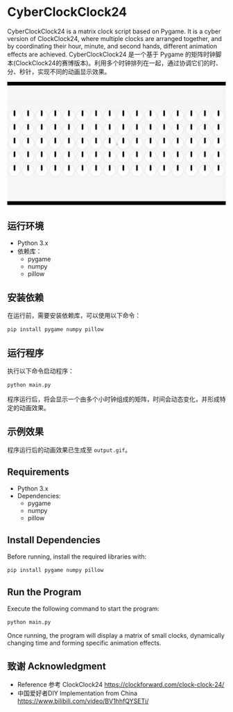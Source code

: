 # CyberClockClock24
CyberClockClock24 is a matrix clock script based on Pygame. It is a cyber version of ClockClock24, where multiple clocks are arranged together, and by coordinating their hour, minute, and second hands, different animation effects are achieved.
CyberClockClock24 是一个基于 Pygame 的矩阵时钟脚本(ClockClock24的赛博版本)。利用多个时钟排列在一起，通过协调它们的时、分、秒针，实现不同的动画显示效果。


![Output Effect](./assets/output.gif)

## 运行环境

- Python 3.x
- 依赖库：
  - pygame
  - numpy
  - pillow

## 安装依赖

在运行前，需要安装依赖库，可以使用以下命令：

```sh
pip install pygame numpy pillow
```

## 运行程序

执行以下命令启动程序：

```sh
python main.py
```

程序运行后，将会显示一个由多个小时钟组成的矩阵，时间会动态变化，并形成特定的动画效果。

## 示例效果

程序运行后的动画效果已生成至 `output.gif`。


## Requirements

- Python 3.x
- Dependencies:
  - pygame
  - numpy
  - pillow

## Install Dependencies

Before running, install the required libraries with:

```sh
pip install pygame numpy pillow
```

## Run the Program

Execute the following command to start the program:

```sh
python main.py
```

Once running, the program will display a matrix of small clocks, dynamically changing time and forming specific animation effects.

## 致谢 Acknowledgment

- Reference 参考 ClockClock24 https://clockforward.com/clock-clock-24/
- 中国爱好者DIY Implementation from China https://www.bilibili.com/video/BV1hhfQYSETi/
